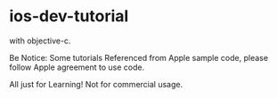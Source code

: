 # ios-dev-tutorial
with objective-c.



Be Notice:
Some tutorials Referenced from Apple sample code, please follow Apple agreement to use code.

All just for Learning! Not for commercial usage.
